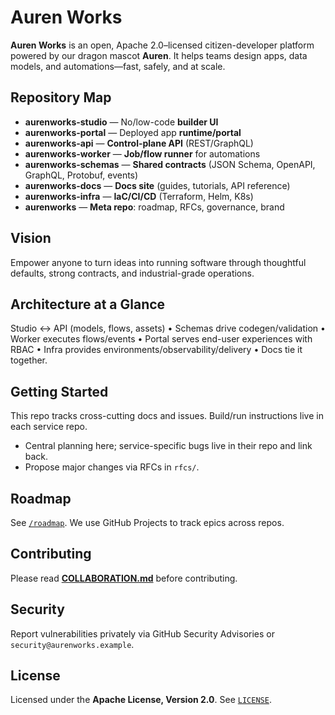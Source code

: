 # Auren Works

**Auren Works** is an open, Apache 2.0–licensed citizen-developer platform powered by our dragon mascot **Auren**.
It helps teams design apps, data models, and automations—fast, safely, and at scale.

## Repository Map
- **aurenworks-studio** — No/low-code **builder UI**
- **aurenworks-portal** — Deployed app **runtime/portal**
- **aurenworks-api** — **Control-plane API** (REST/GraphQL)
- **aurenworks-worker** — **Job/flow runner** for automations
- **aurenworks-schemas** — **Shared contracts** (JSON Schema, OpenAPI, GraphQL, Protobuf, events)
- **aurenworks-docs** — **Docs site** (guides, tutorials, API reference)
- **aurenworks-infra** — **IaC/CI/CD** (Terraform, Helm, K8s)
- **aurenworks** — **Meta repo**: roadmap, RFCs, governance, brand

## Vision
Empower anyone to turn ideas into running software through thoughtful defaults, strong contracts, and industrial-grade operations.

## Architecture at a Glance
Studio ↔ API (models, flows, assets) • Schemas drive codegen/validation •
Worker executes flows/events • Portal serves end-user experiences with RBAC •
Infra provides environments/observability/delivery • Docs tie it together.

## Getting Started
This repo tracks cross-cutting docs and issues. Build/run instructions live in each service repo.

- Central planning here; service-specific bugs live in their repo and link back.
- Propose major changes via RFCs in `rfcs/`.

## Roadmap
See [`/roadmap`](./roadmap). We use GitHub Projects to track epics across repos.

## Contributing
Please read **[COLLABORATION.md](./COLLABORATION.md)** before contributing.

## Security
Report vulnerabilities privately via GitHub Security Advisories or `security@aurenworks.example`.

## License
Licensed under the **Apache License, Version 2.0**. See [`LICENSE`](./LICENSE).
